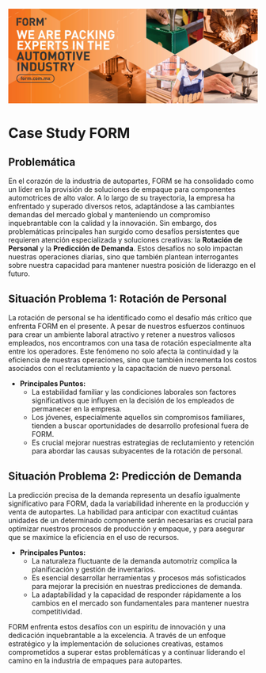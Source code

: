 ![FORM Packaging](src/form.jpg)

# Case Study FORM

## Problemática

En el corazón de la industria de autopartes, FORM se ha consolidado como un líder en la provisión de soluciones de empaque para componentes automotrices de alto valor. A lo largo de su trayectoria, la empresa ha enfrentado y superado diversos retos, adaptándose a las cambiantes demandas del mercado global y manteniendo un compromiso inquebrantable con la calidad y la innovación. Sin embargo, dos problemáticas principales han surgido como desafíos persistentes que requieren atención especializada y soluciones creativas: la **Rotación de Personal** y la **Predicción de Demanda**. Estos desafíos no solo impactan nuestras operaciones diarias, sino que también plantean interrogantes sobre nuestra capacidad para mantener nuestra posición de liderazgo en el futuro.

## Situación Problema 1: Rotación de Personal

La rotación de personal se ha identificado como el desafío más crítico que enfrenta FORM en el presente. A pesar de nuestros esfuerzos continuos para crear un ambiente laboral atractivo y retener a nuestros valiosos empleados, nos encontramos con una tasa de rotación especialmente alta entre los operadores. Este fenómeno no solo afecta la continuidad y la eficiencia de nuestras operaciones, sino que también incrementa los costos asociados con el reclutamiento y la capacitación de nuevo personal.

- **Principales Puntos:**
  - La estabilidad familiar y las condiciones laborales son factores significativos que influyen en la decisión de los empleados de permanecer en la empresa.
  - Los jóvenes, especialmente aquellos sin compromisos familiares, tienden a buscar oportunidades de desarrollo profesional fuera de FORM.
  - Es crucial mejorar nuestras estrategias de reclutamiento y retención para abordar las causas subyacentes de la rotación de personal.

## Situación Problema 2: Predicción de Demanda

La predicción precisa de la demanda representa un desafío igualmente significativo para FORM, dada la variabilidad inherente en la producción y venta de autopartes. La habilidad para anticipar con exactitud cuántas unidades de un determinado componente serán necesarias es crucial para optimizar nuestros procesos de producción y empaque, y para asegurar que se maximice la eficiencia en el uso de recursos.

- **Principales Puntos:**
  - La naturaleza fluctuante de la demanda automotriz complica la planificación y gestión de inventarios.
  - Es esencial desarrollar herramientas y procesos más sofisticados para mejorar la precisión en nuestras predicciones de demanda.
  - La adaptabilidad y la capacidad de responder rápidamente a los cambios en el mercado son fundamentales para mantener nuestra competitividad.

FORM enfrenta estos desafíos con un espíritu de innovación y una dedicación inquebrantable a la excelencia. A través de un enfoque estratégico y la implementación de soluciones creativas, estamos comprometidos a superar estas problemáticas y a continuar liderando el camino en la industria de empaques para autopartes.


